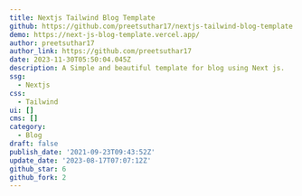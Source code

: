 ```yaml
---
title: Nextjs Tailwind Blog Template
github: https://github.com/preetsuthar17/nextjs-tailwind-blog-template
demo: https://next-js-blog-template.vercel.app/
author: preetsuthar17
author_link: https://github.com/preetsuthar17
date: 2023-11-30T05:50:04.045Z
description: A Simple and beautiful template for blog using Next js.
ssg:
  - Nextjs
css:
  - Tailwind
ui: []
cms: []
category:
  - Blog
draft: false
publish_date: '2021-09-23T09:43:52Z'
update_date: '2023-08-17T07:07:12Z'
github_star: 6
github_fork: 2
---
```

